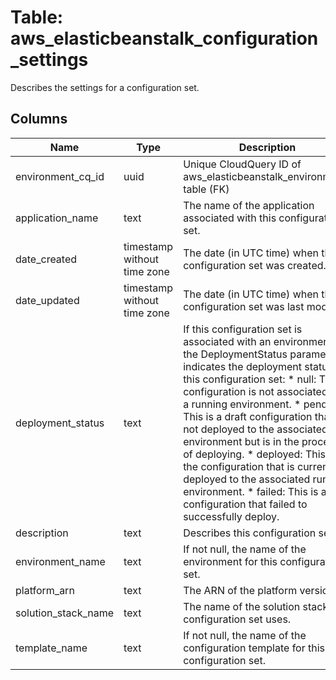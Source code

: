 
# Table: aws_elasticbeanstalk_configuration_settings
Describes the settings for a configuration set.
## Columns
| Name        | Type           | Description  |
| ------------- | ------------- | -----  |
|environment_cq_id|uuid|Unique CloudQuery ID of aws_elasticbeanstalk_environments table (FK)|
|application_name|text|The name of the application associated with this configuration set.|
|date_created|timestamp without time zone|The date (in UTC time) when this configuration set was created.|
|date_updated|timestamp without time zone|The date (in UTC time) when this configuration set was last modified.|
|deployment_status|text|If this configuration set is associated with an environment, the DeploymentStatus parameter indicates the deployment status of this configuration set:  * null: This configuration is not associated with a running environment.  * pending: This is a draft configuration that is not deployed to the associated environment but is in the process of deploying.  * deployed: This is the configuration that is currently deployed to the associated running environment.  * failed: This is a draft configuration that failed to successfully deploy.|
|description|text|Describes this configuration set.|
|environment_name|text|If not null, the name of the environment for this configuration set.|
|platform_arn|text|The ARN of the platform version.|
|solution_stack_name|text|The name of the solution stack this configuration set uses.|
|template_name|text|If not null, the name of the configuration template for this configuration set.|
